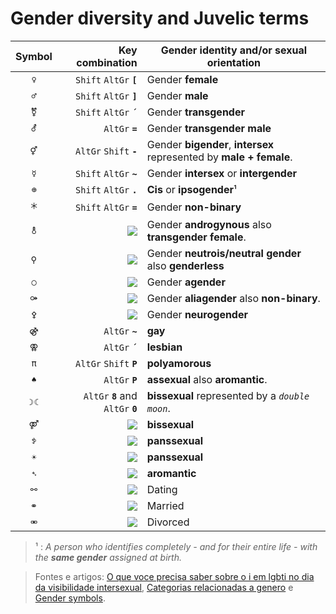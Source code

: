 # Gender diversity and Juvelic terms

 Symbol |    Key combination   | Gender identity and/or sexual orientation
:------:|---------------------:|---------------------------------------------
 `♀` | ` Shift ` ` AltGr ` **` [ `** | Gender **female**
 `♂` | ` Shift ` ` AltGr ` **` ] `** | Gender **male**
 `⚧` | ` Shift ` ` AltGr ` **` ´ `** | Gender **transgender**
 `⚦` | ` AltGr ` **` = `**           | Gender **transgender male**
 `⚥` | ` AltGr ` ` Shift ` **` - `** | Gender **bigender**, **intersex** represented by **male + female**.
 `☿` | ` Shift ` ` AltGr ` **` ~ `** | Gender **intersex** or **intergender**
 `⊕` | ` Shift ` ` AltGr ` **` . `** | **Cis** or **ipsogender**¹
 `🞵` | ` Shift ` ` AltGr ` **` = `** | Gender **non-binary**
 `⚨` | ![][TODO]                     | Gender **androgynous** also **transgender** **female**.
 `⚲` | ![][TODO]                     | Gender **neutrois/neutral gender** also **genderless**
 `○` | ![][TODO]                     | Gender **agender**
 `⚩` | ![][TODO]                     | Gender **aliagender** also  **non-binary**.
 `⚴` | ![][TODO]                     | Gender **neurogender**
 `⚣` | ` AltGr ` **` ~ `** | **gay**
 `⚢` | ` AltGr ` **` ´ `** | **lesbian**
 `π`  | ` AltGr ` ` Shift ` **` P `** | **polyamorous**
 `♠`  | ` AltGr ` **` P `** | **assexual** also **aromantic**.
 `☽︎☾︎` | ` AltGr ` **` 8 `** and ` AltGr ` **` 0 `** | **bissexual** represented by a _`double moon`_.
 `⚤` | ![][TODO] | **bissexual**
 `ꉣ`  | ![][TODO] | **panssexual**
 `☀︎︎`  | ![][TODO] | **panssexual**
 `➴`  | ![][TODO] | **aromantic**
` ⚯ ` | ![][TODO] | Dating
` ⚭ ` | ![][TODO] | Married
` ⚮ ` | ![][TODO] | Divorced


> ¹ : _A person who identifies completely - and for their entire life - with the **same gender** assigned at birth._

> Fontes e artigos:
[O que voce precisa saber sobre o i em lgbti no dia da visibilidade intersexual](https://www.grupodignidade.org.br/intersex-o-que-voce-precisa-saber-sobre-o-i-em-lgbti-no-dia-da-visibilidade-intersexual/),
[Categorias relacionadas a genero](https://orientando.org/categorias-relacionadas-a-genero/) e
[Gender symbols](http://www.cakeworld.info/transsexualism/gender-symbols).

[TODO]: ./